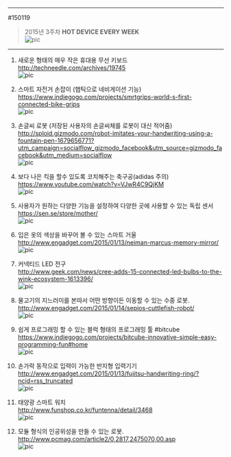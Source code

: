                   
---                    
#150119           
> 2015년 3주차 **HOT DEVICE EVERY WEEK**                   
![pic](../image/MAIN.png)                   
                      
---                  
  
  
  
1. 새로운 형태의 매우 작은 휴대용 무선 키보드  
http://techneedle.com/archives/19745  
![pic](../image/150119/1.jpg)  
  
2. 스마트 자전거 손잡이 (햅틱으로 네비게이션 기능)  
https://www.indiegogo.com/projects/smrtgrips-world-s-first-connected-bike-grips  
![pic](../image/150119/2.PNG)  
  
3. 손글씨 로봇 (저장된 사용자의 손글씨체를 로봇이 대신 적어줌)  
http://sploid.gizmodo.com/robot-imitates-your-handwriting-using-a-fountain-pen-1679656771?utm_campaign=socialflow_gizmodo_facebook&utm_source=gizmodo_facebook&utm_medium=socialflow  
![pic](../image/150119/3.PNG)  
  
4. 보다 나은 킥을 할수 있도록 코치해주는 축구공(adidas 주의)  
https://www.youtube.com/watch?v=VJwR4C9QjKM  
![pic](../image/150119/4.PNG)  
  
5. 사용자가 원하는 다양한 기능을 설정하여 다양한 곳에 사용할 수 있는 독립 센서  
https://sen.se/store/mother/  
![pic](../image/150119/5.PNG)  
  
6. 입은 옷의 색상을 바꾸어 볼 수 있는 스마트 거울  
http://www.engadget.com/2015/01/13/neiman-marcus-memory-mirror/  
![pic](../image/150119/6.jpg)  
  
  
7. 커넥티드 LED 전구  
http://www.geek.com/news/cree-adds-15-connected-led-bulbs-to-the-wink-ecosystem-1613396/  
![pic](../image/150119/7.jpg)  
  
8. 물고기의 지느러미를 본따서 어떤 방향이든 이동할 수 있는 수중 로봇.  
http://www.engadget.com/2015/01/14/sepios-cuttlefish-robot/  
![pic](../image/150119/8.jpg)  
  
9. 쉽게 프로그래밍 할 수 있는 블럭 형태의 프로그래밍 툴 #bitcube  
https://www.indiegogo.com/projects/bitcube-innovative-simple-easy-programming-fun#home  
![pic](../image/150119/9.jpg)  
  
  
10. 손가락 동작으로 입력이 가능한 반지형 입력기기  
http://www.engadget.com/2015/01/13/fujitsu-handwriting-ring/?ncid=rss_truncated  
![pic](../image/150119/10.jpg)  
  
  
11. 태양광 스마트 워치  
http://www.funshop.co.kr/funtenna/detail/3468  
![pic](../image/150119/11.PNG)  
  
  
12. 모듈 형식의 인공위성을 만들 수 있는 로봇.  
http://www.pcmag.com/article2/0,2817,2475070,00.asp  
![pic](../image/150119/12.jpg)  
  
  
